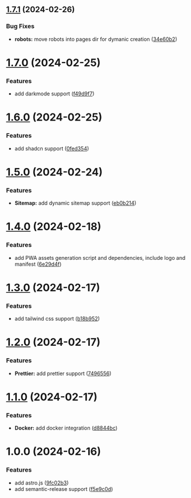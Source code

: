 ## [1.7.1](https://github.com/deployn/astro-deploy/compare/v1.7.0...v1.7.1) (2024-02-26)


### Bug Fixes

* **robots:** move robots into pages dir for dymanic creation ([34e60b2](https://github.com/deployn/astro-deploy/commit/34e60b237c64411092b086c739c46ab5c447fa14))

# [1.7.0](https://github.com/deployn/astro-deploy/compare/v1.6.0...v1.7.0) (2024-02-25)


### Features

* add darkmode support ([f49d9f7](https://github.com/deployn/astro-deploy/commit/f49d9f791ace59f3eeb1468265064b5c9eb8d03b))

# [1.6.0](https://github.com/deployn/astro-deploy/compare/v1.5.0...v1.6.0) (2024-02-25)


### Features

* add shadcn support ([0fed354](https://github.com/deployn/astro-deploy/commit/0fed3542a4875c7ea81f52d9c48fec0a6aecce36))

# [1.5.0](https://github.com/deployn/astro-deploy/compare/v1.4.0...v1.5.0) (2024-02-24)


### Features

* **Sitemap:** add dynamic sitemap support ([eb0b214](https://github.com/deployn/astro-deploy/commit/eb0b214054cebb5901ceee20db44e28212f03e09))

# [1.4.0](https://github.com/deployn/astro-deploy/compare/v1.3.0...v1.4.0) (2024-02-18)


### Features

* add PWA assets generation script and dependencies, include logo and manifest ([6e29d4f](https://github.com/deployn/astro-deploy/commit/6e29d4fe79b5ae76c03578903e5d26b87c3e54b3))

# [1.3.0](https://github.com/deployn/astro-deploy/compare/v1.2.0...v1.3.0) (2024-02-17)


### Features

* add tailwind css support ([b18b952](https://github.com/deployn/astro-deploy/commit/b18b95274bbef9be60610efba155f89e92c9798e))

# [1.2.0](https://github.com/deployn/astro-deploy/compare/v1.1.0...v1.2.0) (2024-02-17)


### Features

* **Prettier:** add prettier support ([7496556](https://github.com/deployn/astro-deploy/commit/74965569188816d773017dc70aa451760adfdeea))

# [1.1.0](https://github.com/deployn/astro-deploy/compare/v1.0.0...v1.1.0) (2024-02-17)


### Features

* **Docker:** add docker integration ([d8844bc](https://github.com/deployn/astro-deploy/commit/d8844bc907db3be48f8322eba6b41abf1400f213))

# 1.0.0 (2024-02-16)


### Features

* add astro.js ([9fc02b3](https://github.com/deployn/astro-deploy/commit/9fc02b366d90ccb4828a1d1bd26a5730e1afeabb))
* add semantic-release support ([f5e9c0d](https://github.com/deployn/astro-deploy/commit/f5e9c0da89fdf4aa96621826d9c809c1b48465ee))
